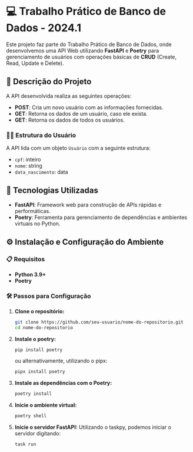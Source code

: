 # 💻 Trabalho Prático de Banco de Dados - 2024.1

Este projeto faz parte do Trabalho Prático de Banco de Dados, onde desenvolvemos uma API Web utilizando **FastAPI** e **Poetry** para gerenciamento de usuários com operações básicas de **CRUD** (Create, Read, Update e Delete).

## 📝 Descrição do Projeto

A API desenvolvida realiza as seguintes operações:
- **POST**: Cria um novo usuário com as informações fornecidas.
- **GET**: Retorna os dados de um usuário, caso ele exista.
- **GET**: Retorna os dados de todos os usuários.

### 🧑‍💻 Estrutura do Usuário

A API lida com um objeto `Usuário` com a seguinte estrutura:
- `cpf`: inteiro 
- `nome`: string
- `data_nascimento`: data

## 🚀 Tecnologias Utilizadas

- **FastAPI**: Framework web para construção de APIs rápidas e performáticas.
- **Poetry**: Ferramenta para gerenciamento de dependências e ambientes virtuais no Python.

## ⚙️ Instalação e Configuração do Ambiente

### 📋 Requisitos

- **Python 3.9+**
- **Poetry**

### 🛠️ Passos para Configuração

1. **Clone o repositório:**

   ```bash
   git clone https://github.com/seu-usuario/nome-do-repositorio.git
   cd nome-do-repositorio
   ```
2. **Instale o poetry:**
    ```bash
    pip install poetry
    ```
    ou alternativamente, utilizando o pipx:
  
    ```bash
    pipx install poetry
    ```

3. **Instale as dependências com o Poetry:**
   ```bash
   poetry install
   ```
5. **Inicie o ambiente virtual:**
   ```bash
   poetry shell
   ```
7. **Inicie o servidor FastAPI:**
   Utilizando o taskpy, podemos iniciar o servidor digitando:
   ```bash
   task run
   ```
